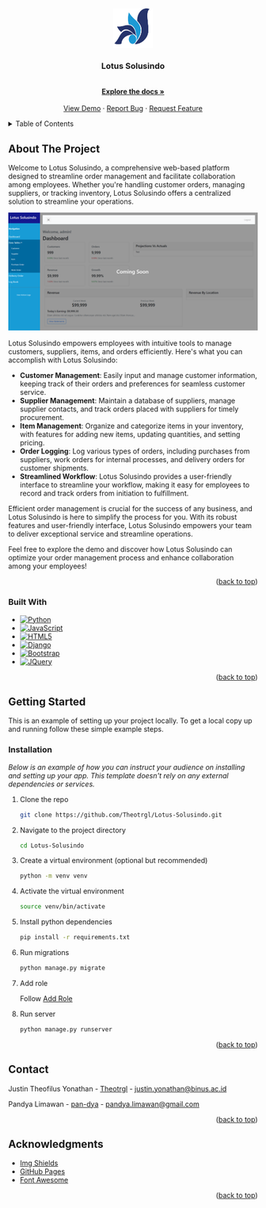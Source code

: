 <a name="readme-top"></a>


<!-- PROJECT LOGO -->
<br />
<div align="center">
  <a href="https://github.com/Theotrgl/Lotus-Solusindo">
    <img src="static/favicon/favicon.ico" alt="Logo" width="80" height="80">
  </a>

  <h3 align="center">Lotus Solusindo</h3>

  <p align="center">
    <br />
    <a href="https://github.com/Theotrgl/Lotus-Solusindo"><strong>Explore the docs »</strong></a>
    <br />
    <br />
    <a href="http://159.223.33.190/">View Demo</a>
    ·
    <a href="https://github.com/Theotrgl/Lotus-Solusindo/issues">Report Bug</a>
    ·
    <a href="https://github.com/Theotrgl/Lotus-Solusindo/issues">Request Feature</a>
  </p>
</div>



<!-- TABLE OF CONTENTS -->
<details>
  <summary>Table of Contents</summary>
  <ol>
    <li>
      <a href="#about-the-project">About The Project</a>
      <ul>
        <li><a href="#built-with">Built With</a></li>
      </ul>
    </li>
    <li>
      <a href="#getting-started">Getting Started</a>
      <ul>
        <li><a href="#installation">Installation</a></li>
      </ul>
    </li>
    <li><a href="#contact">Contact</a></li>
    <li><a href="#acknowledgments">Acknowledgments</a></li>
  </ol>
</details>



<!-- ABOUT THE PROJECT -->
## About The Project

Welcome to Lotus Solusindo, a comprehensive web-based platform designed to streamline order management and facilitate collaboration among employees. Whether you're handling customer orders, managing suppliers, or tracking inventory, Lotus Solusindo offers a centralized solution to streamline your operations.

[![Product Name Screen Shot][product-screenshot]](http://159.223.33.190/)

Lotus Solusindo empowers employees with intuitive tools to manage customers, suppliers, items, and orders efficiently. Here's what you can accomplish with Lotus Solusindo:

* **Customer Management**: Easily input and manage customer information, keeping track of their orders and preferences for seamless customer service.
* **Supplier Management**: Maintain a database of suppliers, manage supplier contacts, and track orders placed with suppliers for timely procurement.
* **Item Management**: Organize and categorize items in your inventory, with features for adding new items, updating quantities, and setting pricing.
* **Order Logging**: Log various types of orders, including purchases from suppliers, work orders for internal processes, and delivery orders for customer shipments.
* **Streamlined Workflow**: Lotus Solusindo provides a user-friendly interface to streamline your workflow, making it easy for employees to record and track orders from initiation to fulfillment.

Efficient order management is crucial for the success of any business, and Lotus Solusindo is here to simplify the process for you. With its robust features and user-friendly interface, Lotus Solusindo empowers your team to deliver exceptional service and streamline operations.

Feel free to explore the demo and discover how Lotus Solusindo can optimize your order management process and enhance collaboration among your employees!

<p align="right">(<a href="#readme-top">back to top</a>)</p>



### Built With

* [![Python][Python]][Python-url]
* [![JavaScript][JavaScript]][JS-url]
* [![HTML5][HTML5]][HTML-url]
* [![Django][Django]][Django-url]
* [![Bootstrap][Bootstrap.com]][Bootstrap-url]
* [![JQuery][JQuery.com]][JQuery-url]

<p align="right">(<a href="#readme-top">back to top</a>)</p>



<!-- GETTING STARTED -->
## Getting Started

This is an example of setting up your project locally.
To get a local copy up and running follow these simple example steps.

### Installation

_Below is an example of how you can instruct your audience on installing and setting up your app. This template doesn't rely on any external dependencies or services._

1. Clone the repo
   ```sh
   git clone https://github.com/Theotrgl/Lotus-Solusindo.git
   ```
2. Navigate to the project directory
   ```sh
   cd Lotus-Solusindo
   ```
3. Create a virtual environment (optional but recommended)
   ```sh
   python -m venv venv
   ```
4. Activate the virtual environment
   ```sh
   source venv/bin/activate
   ```
5. Install python dependencies
   ```sh
   pip install -r requirements.txt
   ```
6. Run migrations
   ```sh
   python manage.py migrate
   ```
7. Add role
   
   Follow [Add Role](https://github.com/Theotrgl/Lotus-Solusindo/blob/main/add_role.txt)

6. Run server
   ```sh
   python manage.py runserver
   ```

<p align="right">(<a href="#readme-top">back to top</a>)</p>



<!-- CONTACT -->
## Contact

Justin Theofilus Yonathan - [Theotrgl](https://github.com/Theotrgl) - justin.yonathan@binus.ac.id

Pandya Limawan - [pan-dya](https://github.com/pan-dya) - pandya.limawan@gmail.com

<p align="right">(<a href="#readme-top">back to top</a>)</p>



<!-- ACKNOWLEDGMENTS -->
## Acknowledgments

* [Img Shields](https://shields.io)
* [GitHub Pages](https://pages.github.com)
* [Font Awesome](https://fontawesome.com)

<p align="right">(<a href="#readme-top">back to top</a>)</p>



<!-- MARKDOWN LINKS & IMAGES -->
<!-- https://www.markdownguide.org/basic-syntax/#reference-style-links -->
[product-screenshot]: images/screenshot.png
[Python]: https://img.shields.io/badge/python-3670A0?style=for-the-badge&logo=python&logoColor=ffdd54
[Python-url]: https://docs.python.org/3/
[JavaScript]: https://shields.io/badge/JavaScript-F7DF1E?logo=JavaScript&logoColor=000&style=flat-square
[JS-url]: https://devdocs.io/javascript/
[HTML5]: https://img.shields.io/badge/HTML5-E34F26?style=flat-square&logo=HTML5&logoColor=white
[HTML-url]: https://webplatform.github.io/docs/html/html5/
[Django]: https://img.shields.io/badge/Django-092E20?style=for-the-badge&logo=django&logoColor=green
[Django-url]: https://docs.djangoproject.com/en/5.0/
[Bootstrap.com]: https://img.shields.io/badge/Bootstrap-563D7C?style=for-the-badge&logo=bootstrap&logoColor=white
[Bootstrap-url]: https://getbootstrap.com
[JQuery.com]: https://img.shields.io/badge/jQuery-0769AD?style=for-the-badge&logo=jquery&logoColor=white
[JQuery-url]: https://jquery.com 
